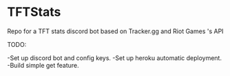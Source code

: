 # TFTStats
Repo for a TFT stats discord bot based on Tracker.gg and Riot Games 's API

TODO: 

-Set up discord bot and config keys.
-Set up heroku automatic deployment.
-Build simple get feature.
